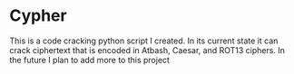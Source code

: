 # Cypher
This is a code cracking python script I created. In its current state it can crack ciphertext that is encoded in Atbash, Caesar,  and ROT13 ciphers. In the future I plan to add more to this project
